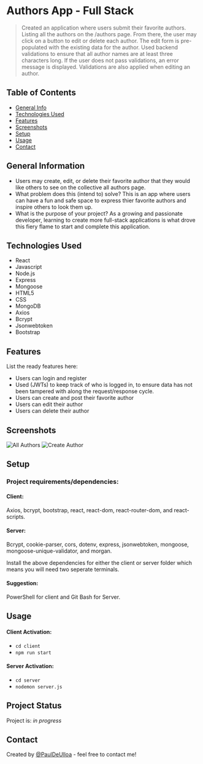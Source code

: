# Authors App - Full Stack
> Created an application where users submit their favorite authors. Listing all the authors on the /authors page. From there, the user may click on a button to edit or delete each author. 
  The edit form is pre-populated with the existing data for the author.
  Used backend validations to ensure that all author names are at least three characters long. If the user does not pass validations, an error message is displayed. Validations are also applied when editing an author.
<!--  Live demo [_here_](https://www.pendingLiveSiteExample.com). -->

## Table of Contents
* [General Info](#general-information)
* [Technologies Used](#technologies-used)
* [Features](#features)
* [Screenshots](#screenshots)
* [Setup](#setup)
* [Usage](#usage)
* [Contact](#contact)
<!--
* [Project Status](#project-status)
* [Room for Improvement](#room-for-improvement)
* [Acknowledgements](#acknowledgements)
-->
<!-- * [License](#license) -->


## General Information
- Users may create, edit, or delete their favorite author that they would like others to see on the collective all authors page.
- What problem does this (intend to) solve? This is an app where users can have a fun and safe space to express thier favorite authors and inspire others to look them up.
- What is the purpose of your project? As a growing and passionate developer, learning to create more full-stack applications is what drove this fiery flame to start and complete this application.


## Technologies Used
- React
- Javascript
- Node.js
- Express
- Mongoose
- HTML5
- CSS
- MongoDB
- Axios
- Bcrypt
- Jsonwebtoken
- Bootstrap


## Features
List the ready features here:
- Users can login and register
- Used (JWTs) to keep track of who is logged in, to ensure data has not been tampered with along the request/response cycle.
- Users can create and post their favorite author
- Users can edit their author
- Users can delete their author


## Screenshots
![All Authors](./img/screenshot.png)
![Create Author](./img/screenshot.png)


## Setup
### Project requirements/dependencies:
#### Client:
Axios, bcrypt, bootstrap, react, react-dom, react-router-dom, and react-scripts.
#### Server:
Bcrypt, cookie-parser, cors, dotenv, express, jsonwebtoken, mongoose, mongoose-unique-validator, and morgan.

Install the above dependencies for either the client or server folder which means you will need two seperate terminals. 

#### Suggestion:
PowerShell for client and Git Bash for Server. 

## Usage

#### Client Activation:
- `cd client`
- `npm run start`

#### Server Activation:
- `cd server`
- `nodemon server.js`


## Project Status
Project is: _in progress_ 

<!-- 
## Room for Improvement
Include areas you believe need improvement / could be improved. Also add TODOs for future development. 

Room for improvement:
- Improvement to be done 1
- Improvement to be done 2

To do:
- Feature to be added 1
- Feature to be added 2


## Acknowledgements
Give credit here.
- This project was inspired by...
- This project was based on [this tutorial](https://www.example.com).
- Many thanks to...
-->

## Contact
Created by [@PaulDeUlloa](https://www.pauldeulloa.com/) - feel free to contact me!


<!-- Optional -->
<!-- ## License -->
<!-- This project is open source and available under the [... License](). -->

<!-- You don't have to include all sections - just the one's relevant to your project -->
